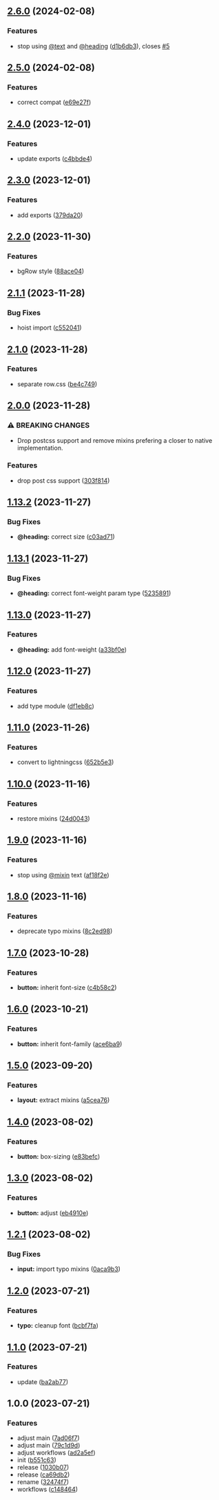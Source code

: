 ## [2.6.0](https://github.com/plumelo/titled/compare/v2.5.0...v2.6.0) (2024-02-08)


### Features

* stop using [@text](https://github.com/text) and [@heading](https://github.com/heading) ([d1b6db3](https://github.com/plumelo/titled/commit/d1b6db38250ed1e582106b5212aade3e1d0874da)), closes [#5](https://github.com/plumelo/titled/issues/5)

## [2.5.0](https://github.com/plumelo/titled/compare/v2.4.0...v2.5.0) (2024-02-08)


### Features

* correct compat ([e69e27f](https://github.com/plumelo/titled/commit/e69e27ff4535bad955e001545377f2e869ee78ca))

## [2.4.0](https://github.com/plumelo/titled/compare/v2.3.0...v2.4.0) (2023-12-01)


### Features

* update exports ([c4bbde4](https://github.com/plumelo/titled/commit/c4bbde48161aceef8363bcb64b832947c62e182d))

## [2.3.0](https://github.com/plumelo/titled/compare/v2.2.0...v2.3.0) (2023-12-01)


### Features

* add exports ([379da20](https://github.com/plumelo/titled/commit/379da20f38e734f3e35cafe56fd76e027f74d1bc))

## [2.2.0](https://github.com/plumelo/titled/compare/v2.1.1...v2.2.0) (2023-11-30)


### Features

* bgRow style ([88ace04](https://github.com/plumelo/titled/commit/88ace04d1c8a9851514fb1cb858fedf277d565b2))

## [2.1.1](https://github.com/plumelo/titled/compare/v2.1.0...v2.1.1) (2023-11-28)


### Bug Fixes

* hoist import ([c552041](https://github.com/plumelo/titled/commit/c552041e8e9ae9b7984182552b320c714ef53d93))

## [2.1.0](https://github.com/plumelo/titled/compare/v2.0.0...v2.1.0) (2023-11-28)


### Features

* separate row.css ([be4c749](https://github.com/plumelo/titled/commit/be4c749940e1b1b284c07b1d8c10b0c7dba7f78d))

## [2.0.0](https://github.com/plumelo/titled/compare/v1.13.2...v2.0.0) (2023-11-28)


### ⚠ BREAKING CHANGES

* Drop postcss support and remove mixins prefering a
closer to native implementation.

### Features

* drop post css support ([303f814](https://github.com/plumelo/titled/commit/303f814a90fb0c1e8fb1d257f56d899a9941ce93))

## [1.13.2](https://github.com/plumelo/titled/compare/v1.13.1...v1.13.2) (2023-11-27)


### Bug Fixes

* **@heading:** correct size ([c03ad71](https://github.com/plumelo/titled/commit/c03ad71b72ff3ad519484692fdd1c938806d04e5))

## [1.13.1](https://github.com/plumelo/titled/compare/v1.13.0...v1.13.1) (2023-11-27)


### Bug Fixes

* **@heading:** correct font-weight param type ([5235891](https://github.com/plumelo/titled/commit/5235891dbc5606842b7aed9b78d70c5576e8acb6))

## [1.13.0](https://github.com/plumelo/titled/compare/v1.12.0...v1.13.0) (2023-11-27)


### Features

* **@heading:** add font-weight ([a33bf0e](https://github.com/plumelo/titled/commit/a33bf0e08121835e4878c390d8e31b35cef0696b))

## [1.12.0](https://github.com/plumelo/titled/compare/v1.11.0...v1.12.0) (2023-11-27)


### Features

* add type module ([df1eb8c](https://github.com/plumelo/titled/commit/df1eb8cd14dff267a57bca6677b8599218e3aacb))

## [1.11.0](https://github.com/plumelo/titled/compare/v1.10.0...v1.11.0) (2023-11-26)


### Features

* convert to lightningcss ([652b5e3](https://github.com/plumelo/titled/commit/652b5e30fffcb7eccee69adf445cddf5163f22b0))

## [1.10.0](https://github.com/plumelo/titled/compare/v1.9.0...v1.10.0) (2023-11-16)


### Features

* restore mixins ([24d0043](https://github.com/plumelo/titled/commit/24d004354e096414616bd91b91b2985df9a4c99c))

## [1.9.0](https://github.com/plumelo/titled/compare/v1.8.0...v1.9.0) (2023-11-16)


### Features

* stop using [@mixin](https://github.com/mixin) text ([af18f2e](https://github.com/plumelo/titled/commit/af18f2ee17f10ebced40bef17fc3251a2ccbc589))

## [1.8.0](https://github.com/plumelo/titled/compare/v1.7.0...v1.8.0) (2023-11-16)


### Features

* deprecate typo mixins ([8c2ed98](https://github.com/plumelo/titled/commit/8c2ed98e2369c7dacf047a5e3bc03a5a9d89c259))

## [1.7.0](https://github.com/plumelo/titled/compare/v1.6.0...v1.7.0) (2023-10-28)


### Features

* **button:** inherit font-size ([c4b58c2](https://github.com/plumelo/titled/commit/c4b58c220b2918f9ab032da6b39ee63f4c822f00))

## [1.6.0](https://github.com/plumelo/titled/compare/v1.5.0...v1.6.0) (2023-10-21)


### Features

* **button:** inherit font-family ([ace6ba9](https://github.com/plumelo/titled/commit/ace6ba9d621fc3514b33093c9f1df81f8c066f01))

## [1.5.0](https://github.com/plumelo/titled/compare/v1.4.0...v1.5.0) (2023-09-20)


### Features

* **layout:** extract mixins ([a5cea76](https://github.com/plumelo/titled/commit/a5cea76b125034a7ebd9caa20e359e82e7b3e1c3))

## [1.4.0](https://github.com/plumelo/titled/compare/v1.3.0...v1.4.0) (2023-08-02)


### Features

* **button:** box-sizing ([e83befc](https://github.com/plumelo/titled/commit/e83befcf43543b5c47e24dd71cba9d86e0f45300))

## [1.3.0](https://github.com/plumelo/titled/compare/v1.2.1...v1.3.0) (2023-08-02)


### Features

* **button:** adjust ([eb4910e](https://github.com/plumelo/titled/commit/eb4910efd6a62f9a2600f149816c0ebc76735c51))

## [1.2.1](https://github.com/plumelo/titled/compare/v1.2.0...v1.2.1) (2023-08-02)


### Bug Fixes

* **input:** import typo mixins ([0aca9b3](https://github.com/plumelo/titled/commit/0aca9b33b3a384217ddcb6152b7ba43ba65bc751))

## [1.2.0](https://github.com/plumelo/titled/compare/v1.1.0...v1.2.0) (2023-07-21)


### Features

* **typo:** cleanup font ([bcbf7fa](https://github.com/plumelo/titled/commit/bcbf7fa58b24d78e19a222ae718116a164016876))

## [1.1.0](https://github.com/plumelo/titled/compare/v1.0.0...v1.1.0) (2023-07-21)


### Features

* update ([ba2ab77](https://github.com/plumelo/titled/commit/ba2ab771d9d78813727a2ac6948ea47d20991fae))

## 1.0.0 (2023-07-21)


### Features

* adjust main ([7ad06f7](https://github.com/plumelo/titled/commit/7ad06f7c38701f168a1c4b0bfab06a5b23d40f16))
* adjust main ([79c1d9d](https://github.com/plumelo/titled/commit/79c1d9d79763e1bb7a27b940d1dcbf8f4386a288))
* adjust workflows ([ad2a5ef](https://github.com/plumelo/titled/commit/ad2a5ef2572604def4a38cee2e4a8bd1529920b3))
* init ([b551c63](https://github.com/plumelo/titled/commit/b551c636c89437d8ab6def92c227dd4fde368b94))
* release ([1030b07](https://github.com/plumelo/titled/commit/1030b070a3cc8af3d1859458d1c7f713b3a46c1e))
* release ([ca69db2](https://github.com/plumelo/titled/commit/ca69db27d5c430c1a11e800263fe8561fa56f777))
* rename ([32474f7](https://github.com/plumelo/titled/commit/32474f7933cb7b20c5f33f288652567b3d573fc8))
* workflows ([c148464](https://github.com/plumelo/titled/commit/c1484640df69a98aad3b2500a34cf4c19f25f010))
